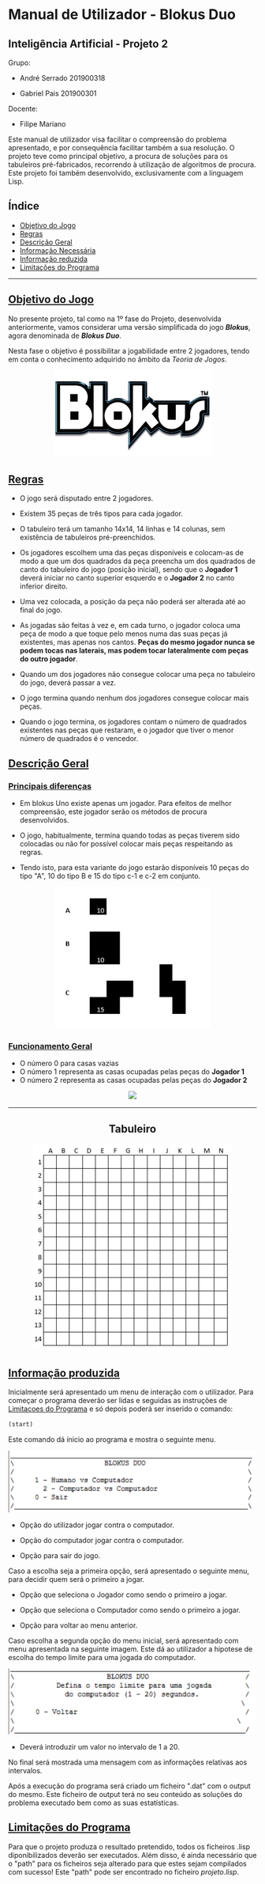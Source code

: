 # Manual de Utilizador - Blokus Duo

## Inteligência Artificial - Projeto 2

Grupo:

- André Serrado 201900318

- Gabriel Pais 201900301

Docente:

- Filipe Mariano

Este manual de utilizador visa facilitar o compreensão do problema apresentado, e por consequência facilitar também a sua resolução. O projeto teve como principal objetivo, a procura de soluções para os tabuleiros pré-fabricados, recorrendo à utilização de algoritmos de procura. Este projeto foi também desenvolvido, exclusivamente com a linguagem Lisp.

## Índice

- [Objetivo do Jogo](#objetivo-do-jogo)
- [Regras](#regras)
- [Descrição Geral](#descricao-geral)
- [Informação Necessária](#informacao-necessaria)
- [Informação reduzida](#informacao-reduzida)
- [Limitações do Programa](#limitacoes-do-programa)

---

## [Objetivo do Jogo](#Objetivo-do-jogo)

No presente projeto, tal como na 1º fase do Projeto, desenvolvida anteriormente, vamos considerar uma versão simplificada do jogo **_Blokus_**, agora denominada de **_Blokus Duo_**.

Nesta fase o objetivo é possibilitar a jogabilidade entre 2 jogadores, tendo em conta o conhecimento adquirido no âmbito da _Teoria de Jogos_.

<center><img src="Blokus.jpg"></center>

## [Regras](#regras)

- O jogo será disputado entre 2 jogadores.

- Existem 35 peças de três tipos para cada jogador.

- O tabuleiro terá um tamanho 14x14, 14 linhas e 14 colunas, sem existência de tabuleiros pré-preenchidos.

- Os jogadores escolhem uma das peças disponíveis e colocam-as de modo a que um dos quadrados da peça preencha um dos quadrados de canto do tabuleiro do jogo (posição inicial), sendo que o **Jogador 1** deverá iniciar no canto superior esquerdo e o **Jogador 2** no canto inferior direito.

- Uma vez colocada, a posição da peça não poderá ser alterada até ao final do jogo.

- As jogadas são feitas à vez e, em cada turno, o jogador coloca uma peça de modo a que toque pelo menos numa das suas peças já existentes, mas apenas nos cantos. **Peças do mesmo jogador nunca se podem tocas nas laterais, mas podem tocar lateralmente com peças do outro jogador**.

- Quando um dos jogadores não consegue colocar uma peça no tabuleiro do jogo, deverá passar a vez.

- O jogo termina quando nenhum dos jogadores consegue colocar mais peças.

- Quando o jogo termina, os jogadores contam o número de quadrados existentes nas peças que restaram, e o jogador que tiver o menor número de quadrados é o vencedor.

## [Descrição Geral](#descricao-geral)

### [Principais diferenças](#principais-diferencas)

- Em blokus Uno existe apenas um jogador. Para efeitos de melhor compreensão, este jogador serão os métodos de procura desenvolvidos.

- O jogo, habitualmente, termina quando todas as peças tiverem sido colocadas ou não for possível colocar mais peças respeitando as regras.

- Tendo isto, para esta variante do jogo estarão disponíveis 10 peças do tipo "A", 10 do tipo B e 15 do tipo c-1 e c-2 em conjunto.

<center><img src="pecas.jpg"></center>

### [Funcionamento Geral](#funcionamento-geral)

- O número 0 para casas vazias
- O número 1 representa as casas ocupadas pelas peças do **Jogador 1**
- O número 2 representa as casas ocupadas pelas peças do **Jogador 2**

<center><img src="tabuleiro_bin.jpg"></center>

---

## <center>Tabuleiro</center>

<center><img src="problema-f.jpg"></center>

## [Informação produzida](#ecrã-teclado-e-ficheiros)

Inicialmente será apresentado um menu de interação com o utilizador. Para começar o programa deverão ser lidas e seguidas as instruções de [Limitacoes do Programa](#limitacoes-do-programa) e só depois poderá ser inserido o comando:

```lisp
(start)
```

Este comando dá ínicio ao programa e mostra o seguinte menu.

<center><img src="menustart.png"></center>

- Opção do utilizador jogar contra o computador.

- Opção do computador jogar contra o computador.

- Opção para sair do jogo.

Caso a escolha seja a primeira opção, será apresentado o seguinte menu, para decidir quem será o primeiro a jogar.


- Opção que seleciona o Jogador como sendo o primeiro a jogar.

- Opção que seleciona o Computador como sendo o primeiro a jogar.

- Opção para voltar ao menu anterior.

Caso escolha a segunda opção do menu inicial, será apresentado com menu apresentada na seguinte imagem. Este dá ao utilizador a hipotese de escolha do tempo limite para uma jogada do computador.

<center><img src="menucomputertime.png"></center>

- Deverá introduzir um valor no intervalo de 1 a 20.

No final será mostrada uma mensagem com as informações relativas aos intervalos.

Após a execução do programa será criado um ficheiro ".dat" com o output do mesmo. Este ficheiro de output terá no seu conteúdo as soluções do problema executado bem como as suas estatísticas.

## [Limitações do Programa](#limitacoes-do-programa)

Para que o projeto produza o resultado pretendido, todos os ficheiros .lisp diponibilizados deverão ser executados. Além disso, é ainda necessário que o "path" para os ficheiros seja alterado para que estes sejam compilados com sucesso! Este "path" pode ser encontrado no ficheiro _projeto.lisp_.
